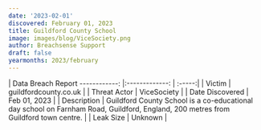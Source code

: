 ```yaml
---
date: '2023-02-01'
discovered: February 01, 2023
title: Guildford County School
image: images/blog/ViceSociety.png
author: Breachsense Support
draft: false
yearmonths: 2023/february
---
```



| Data Breach Report
------------:     |:-------------:    | :-----:|
| Victim      | guildfordcounty.co.uk      | 
| Threat Actor      | ViceSociety      | 
| Date Discovered      | Feb 01, 2023      | 
| Description      | Guildford County School is a co-educational day school on Farnham Road, Guildford, England, 200 metres from Guildford town centre.      | 
| Leak Size      | Unknown      | 

